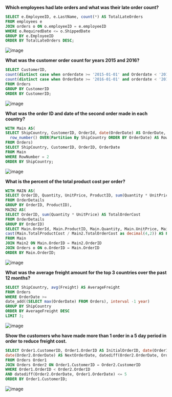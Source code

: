**Which employees had late orders and what was their late order count?**
```sql
SELECT e.EmployeeID, e.LastName, count(*) AS TotalLateOrders
FROM employees e
JOIN orders o ON o.employeeID = e.employeeID
WHERE o.RequiredDate <= o.ShippedDate
GROUP BY e.EmployeeID
ORDER BY TotalLateOrders DESC;
```
![image](https://user-images.githubusercontent.com/119534892/205400711-8dd5ca4a-d638-4c1b-a733-8ab81d8fd2f1.png)



**What was the customer order count for years 2015 and 2016?**
```sql
SELECT CustomerID, 
count(distinct case when orderdate >= '2015-01-01' and Orderdate < '2016-01-01' then orderID else null end) AS OrderCount2015,
count(distinct case when OrderDate >= '2016-01-01' and orderdate < '2017-01-01' then OrderID else null end) AS OrderCount2016
FROM Orders
GROUP BY CustomerID
ORDER BY CustomerID;
```
![image](https://user-images.githubusercontent.com/119534892/205209860-000396be-c31b-4e3f-99ef-9238e1ce1ffd.png)



**What was the order ID and date of the second order made in each country?**
```sql
WITH Main AS(
SELECT ShipCountry, CustomerID, OrderId, date(OrderDate) AS OrderDate, 
  row_number() OVER(Partition By ShipCountry ORDER BY OrderDate) AS RowNumber
FROM Orders)
SELECT ShipCountry, CustomerID, OrderID, OrderDate
FROM Main
WHERE RowNumber = 2
ORDER BY ShipCountry;
```
![image](https://user-images.githubusercontent.com/119534892/205209973-1e7a9db4-3139-4931-940f-907da1d0fec5.png)



**What is the percent of the total product cost per order?**
```sql
WITH MAIN AS(
SELECT OrderID, Quantity, UnitPrice, ProductID, sum(Quantity * UnitPrice) AS TotalProductCost
FROM OrderDetails
GROUP BY OrderID, ProductID),
MAIN2 AS(
SELECT OrderID, sum(Quantity * UnitPrice) AS TotalOrderCost
FROM OrderDetails
GROUP BY OrderID)
SELECT Main.OrderId, Main.ProductID, Main.Quantity, Main.UnitPrice, Main.TotalProductCost, MAIN2.TotalOrderCost, 
cast(Main.TotalProductCost / Main2.TotalOrderCost as decimal(4,2)) AS Percent, o.ShipCountry
FROM Main
JOIN Main2 ON Main.OrderID = Main2.OrderID
JOIN Orders o ON o.OrderID = Main.OrderID
ORDER BY Main.OrderID;
```
![image](https://user-images.githubusercontent.com/119534892/205210109-58100a39-8655-4a4a-a069-78021db6bd0b.png)


**What was the average freight amount for the top 3 countries over the past 12 months?**
```sql
SELECT ShipCountry, avg(Freight) AS AverageFreight
FROM Orders
WHERE OrderDate >=
date_add((SELECT max(OrderDate) FROM Orders), interval -1 year)
GROUP BY ShipCountry
ORDER BY AverageFreight DESC
LIMIT 3;
```
![image](https://user-images.githubusercontent.com/119534892/205210985-0ff24c79-5344-4a7a-9a7b-92fa517cea69.png)

**Show the customers who have made more than 1 order in a 5 day period in order to reduce freight cost.**
```sql
SELECT Order1.CustomerID, Order1.OrderID AS InitialOrderID, date(Order1.OrderDate) AS InitialOrderDate, Order2.OrderID AS NextOrderID, 
date(Order2.OrderDate) AS NextOrderDate, datediff(Order2.OrderDate, Order1.OrderDate) AS DaysBetweenOrders
FROM Orders Order1
JOIN Orders Order2 ON Order1.CustomerID = Order2.CustomerID
WHERE Order1.OrderID < Order2.OrderID
AND datediff(Order2.OrderDate, Order1.OrderDate) <= 5
ORDER BY Order1.CustomerID;
```
![image](https://user-images.githubusercontent.com/119534892/207471449-438b96f0-9f31-4889-8729-3ac5d282cdd3.png)
